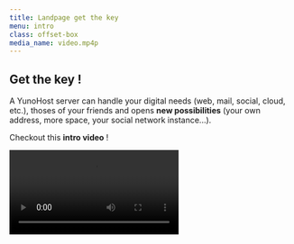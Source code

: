 ```yaml
---
title: Landpage get the key
menu: intro
class: offset-box
media_name: video.mp4p
---
```


## Get the **key** !

A YunoHost server can handle your digital needs (web, mail, social, cloud, etc.), thoses of your friends and opens **new possibilities** (your own address, more space, your social network instance...).

Checkout this **intro video** !

![video.mp4](video.mp4)
